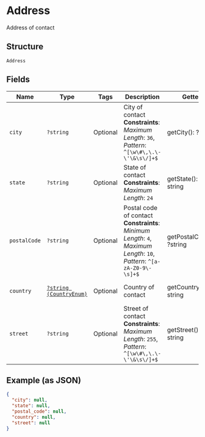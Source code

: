 
# Address

Address of contact

## Structure

`Address`

## Fields

| Name | Type | Tags | Description | Getter | Setter |
|  --- | --- | --- | --- | --- | --- |
| `city` | `?string` | Optional | City of contact<br>**Constraints**: *Maximum Length*: `36`, *Pattern*: `^[\w\#\,\.\-\'\&\s\/]+$` | getCity(): ?string | setCity(?string city): void |
| `state` | `?string` | Optional | State of contact<br>**Constraints**: *Maximum Length*: `24` | getState(): ?string | setState(?string state): void |
| `postalCode` | `?string` | Optional | Postal code of contact<br>**Constraints**: *Minimum Length*: `4`, *Maximum Length*: `10`, *Pattern*: `^[a-zA-Z0-9\-\s]+$` | getPostalCode(): ?string | setPostalCode(?string postalCode): void |
| `country` | [`?string (CountryEnum)`](../../doc/models/country-enum.md) | Optional | Country of contact | getCountry(): ?string | setCountry(?string country): void |
| `street` | `?string` | Optional | Street of contact<br>**Constraints**: *Maximum Length*: `255`, *Pattern*: `^[\w\#\,\.\-\'\&\s\/]+$` | getStreet(): ?string | setStreet(?string street): void |

## Example (as JSON)

```json
{
  "city": null,
  "state": null,
  "postal_code": null,
  "country": null,
  "street": null
}
```

